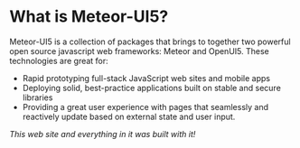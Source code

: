 # What is Meteor-UI5?
Meteor-UI5 is a collection of packages that brings to together two powerful open source javascript web frameworks: Meteor and OpenUI5. These technologies are great for:
* Rapid prototyping full-stack JavaScript web sites and mobile apps
* Deploying solid, best-practice applications built on stable and secure libraries
* Providing a great user experience with pages that seamlessly and reactively update based on external state and user input.

_This web site and everything in it was built with it!_

